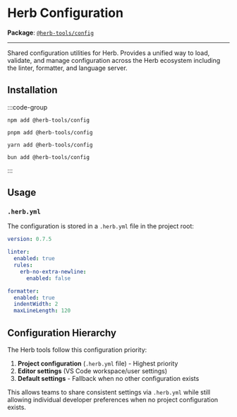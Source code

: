 # Herb Configuration

**Package**: [`@herb-tools/config`](https://www.npmjs.com/package/@herb-tools/config)

---

Shared configuration utilities for Herb. Provides a unified way to load, validate, and manage configuration across the Herb ecosystem including the linter, formatter, and language server.

## Installation

:::code-group
```shell [npm]
npm add @herb-tools/config
```

```shell [pnpm]
pnpm add @herb-tools/config
```

```shell [yarn]
yarn add @herb-tools/config
```

```shell [bun]
bun add @herb-tools/config
```
:::

## Usage

### `.herb.yml`

The configuration is stored in a `.herb.yml` file in the project root:

```yaml [.herb.yml]
version: 0.7.5

linter:
  enabled: true
  rules:
    erb-no-extra-newline:
      enabled: false

formatter:
  enabled: true
  indentWidth: 2
  maxLineLength: 120
```

## Configuration Hierarchy

The Herb tools follow this configuration priority:

1. **Project configuration** (`.herb.yml` file) - Highest priority
2. **Editor settings** (VS Code workspace/user settings)
3. **Default settings** - Fallback when no other configuration exists

This allows teams to share consistent settings via `.herb.yml` while still allowing individual developer preferences when no project configuration exists.
